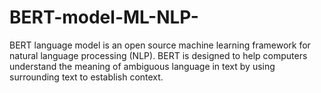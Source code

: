 # BERT-model-ML-NLP-
BERT language model is an open source machine learning framework for natural language processing (NLP). BERT is designed to help computers understand the meaning of ambiguous language in text by using surrounding text to establish context.
